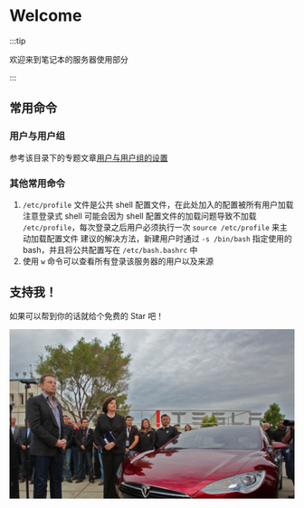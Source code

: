 # Welcome

:::tip

欢迎来到笔记本的服务器使用部分

:::

## 常用命令

### 用户与用户组

参考该目录下的专题文章[用户与用户组的设置](./4-users-and-groups.md)

### 其他常用命令

1. `/etc/profile` 文件是公共 shell 配置文件，在此处加入的配置被所有用户加载
   注意登录式 shell 可能会因为 shell 配置文件的加载问题导致不加载 `/etc/profile`，每次登录之后用户必须执行一次 `source /etc/profile` 来主动加载配置文件
   建议的解决方法，新建用户时通过 `-s /bin/bash` 指定使用的 bash，并且将公共配置写在 `/etc/bash.bashrc` 中
2. 使用 `w` 命令可以查看所有登录该服务器的用户以及来源

## 支持我！


如果可以帮到你的话就给个免费的 Star 吧！

![](../../static/img/intro.png)
